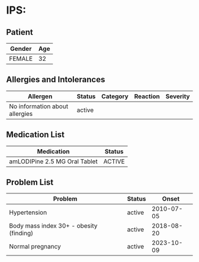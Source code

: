 # IPS:

## Patient

|Gender|Age|
|---|---|
|FEMALE|32|

## Allergies and Intolerances

|Allergen|Status|Category|Reaction|Severity|
|---|---|---|---|---|
|No information about allergies|active||||

## Medication List

|Medication|Status|
|---|---|
|amLODIPine 2.5 MG Oral Tablet|ACTIVE|

## Problem List

|Problem|Status|Onset|
|---|---|---|
|Hypertension|active|2010-07-05|
|Body mass index 30+ - obesity (finding)|active|2018-08-20|
|Normal pregnancy|active|2023-10-09|
